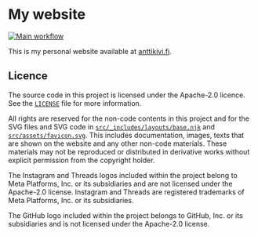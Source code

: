 # My website

[![Main workflow](https://github.com/anttikivi/website/actions/workflows/main.yml/badge.svg)](https://github.com/anttikivi/website/actions/workflows/main.yml)

This is my personal website available at
[anttikivi.fi](https://www.anttikivi.fi).

## Licence

The source code in this project is licensed under the Apache-2.0 licence. See
the [`LICENSE`](LICENSE) file for more information.

All rights are reserved for the non-code contents in this project and for the
SVG files and SVG code in
[`src/_includes/layouts/base.njk`](src/_includes/layouts/base.njk) and
[`src/assets/favicon.svg`](src/assets/favicon.svg). This includes documentation,
images, texts that are shown on the website and any other non-code materials.
These materials may not be reproduced or distributed in derivative works without
explicit permission from the copyright holder.

The Instagram and Threads logos included within the project belong to Meta
Platforms, Inc. or its subsidiaries and are not licensed under the Apache-2.0
license. Instagram and Threads are registered trademarks of Meta Platforms, Inc.
or its subsidiaries.

The GitHub logo included within the project belongs to GitHub, Inc. or its
subsidiaries and is not licensed under the Apache-2.0 license.
